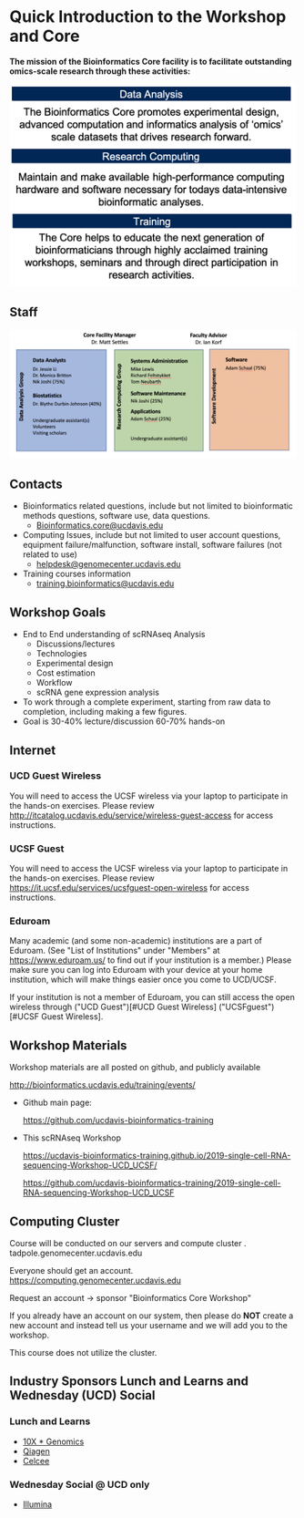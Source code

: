 # Quick Introduction to the Workshop and Core

__The mission of the Bioinformatics Core facility is to facilitate outstanding omics-scale research through these activities:__

 <img src="base_figures/welcome_figure1.png" alt="welcome_figure1" width="600px"/>

## Staff

 <img src="base_figures/welcome_figure2.png" alt="welcome_figure2" width="600px"/>

## Contacts

* Bioinformatics related questions, include but not limited to bioinformatic methods questions, software use, data questions.
  * Bioinformatics.core@ucdavis.edu
* Computing Issues, include but not limited to user account questions, equipment failure/malfunction, software install, software failures (not related to use)
  * helpdesk@genomecenter.ucdavis.edu
* Training courses information
  * training.bioinformatics@ucdavis.edu

## Workshop Goals

* End to End understanding of scRNAseq Analysis
  * Discussions/lectures
  * Technologies
  * Experimental design
  * Cost estimation
  * Workflow
  * scRNA gene expression analysis
* To work through a complete experiment, starting from raw data to completion, including making a few figures.
* Goal is 30-40% lecture/discussion 60-70% hands-on

## Internet

### UCD Guest Wireless

You will need to access the UCSF wireless via your laptop to participate in the hands-on exercises. Please review http://itcatalog.ucdavis.edu/service/wireless-guest-access	for access instructions.

### UCSF Guest

You will need to access the UCSF wireless via your laptop to participate in the hands-on exercises. Please review https://it.ucsf.edu/services/ucsfguest-open-wireless for access instructions.

### Eduroam

Many academic (and some non-academic) institutions are a part of Eduroam. (See "List of Institutions" under "Members" at https://www.eduroam.us/ to find out if your institution is a member.) Please make sure you can log into Eduroam with your device at your home institution, which will make things easier once you come to UCD/UCSF.

If your institution is not a member of Eduroam, you can still access the open wireless through ("UCD Guest")[#UCD Guest Wireless] ("UCSFguest")[#UCSF Guest Wireless].

## Workshop Materials

Workshop materials are all posted on github, and publicly available

http://bioinformatics.ucdavis.edu/training/events/

* Github main page:

	https://github.com/ucdavis-bioinformatics-training

* This scRNAseq Workshop

  https://ucdavis-bioinformatics-training.github.io/2019-single-cell-RNA-sequencing-Workshop-UCD_UCSF/

  https://github.com/ucdavis-bioinformatics-training/2019-single-cell-RNA-sequencing-Workshop-UCD_UCSF

## Computing Cluster

Course will be conducted on our servers and compute cluster .  
tadpole.genomecenter.ucdavis.edu

Everyone should get an account.  
https://computing.genomecenter.ucdavis.edu	 

Request an account -> sponsor "Bioinformatics Core Workshop"

If you already have an account on our system, then please do **NOT** create a new account and instead tell us your username and we will add you to the workshop.

This course does not utilize the cluster.

## Industry Sponsors Lunch and Learns and Wednesday (UCD) Social

### Lunch and Learns
* [10X * Genomics](https://www.10xgenomics.com/)
* [Qiagen](https://www.qiagen.com/us/)
* [Celcee](https://www.celsee.com/)

### Wednesday Social @ UCD only
* [Illumina](https://www.illumina.com/)
